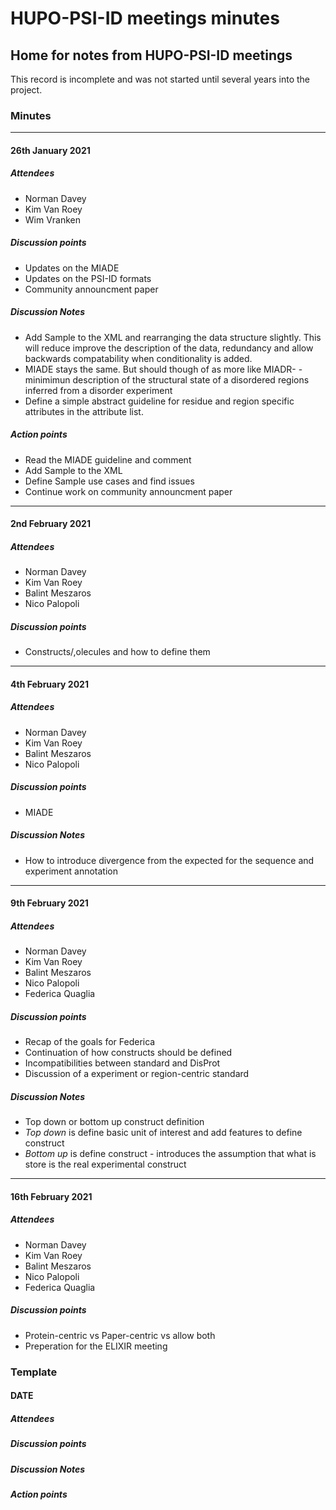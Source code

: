 # HUPO-PSI-ID meetings minutes
## Home for notes from HUPO-PSI-ID meetings

This record is incomplete and was not started until several years into the project.


### Minutes

--------------

#### 26th January 2021
##### Attendees
- Norman Davey
- Kim Van Roey
- Wim Vranken

##### Discussion points
- Updates on the MIADE 
- Updates on the PSI-ID formats
- Community announcment paper

##### Discussion Notes
- Add Sample to the XML and rearranging the data structure slightly. This will reduce improve the description of the data, redundancy and allow backwards compatability when conditionality is added.
- MIADE stays the same. But should though of as more like MIADR- - minimimun description of the structural state of a disordered regions inferred from a disorder experiment
- Define a simple abstract guideline for residue and region specific attributes in the attribute list.

##### Action points
- Read the MIADE guideline and comment
- Add Sample to the XML 
- Define Sample use cases and find issues
- Continue work on community announcment paper

--------------

#### 2nd February 2021
##### Attendees
- Norman Davey
- Kim Van Roey
- Balint Meszaros
- Nico Palopoli

##### Discussion points
- Constructs/,olecules and how to define them

--------------

#### 4th February 2021
##### Attendees
- Norman Davey
- Kim Van Roey
- Balint Meszaros
- Nico Palopoli

##### Discussion points
- MIADE

##### Discussion Notes
- How to introduce divergence from the expected for the sequence and experiment annotation

--------------

#### 9th February 2021
##### Attendees
- Norman Davey
- Kim Van Roey
- Balint Meszaros
- Nico Palopoli
- Federica Quaglia

##### Discussion points
- Recap of the goals for Federica
- Continuation of how constructs should be defined 
- Incompatibilities between standard and DisProt
- Discussion of a experiment or region-centric standard

##### Discussion Notes
- Top down or bottom up construct definition
- *Top down* is define basic unit of interest and add features to define construct
- *Bottom up* is define construct - introduces the assumption that what is store is the real experimental construct

--------------

#### 16th February 2021
##### Attendees
- Norman Davey
- Kim Van Roey
- Balint Meszaros
- Nico Palopoli
- Federica Quaglia

##### Discussion points
- Protein-centric vs Paper-centric vs allow both
- Preperation for the ELIXIR meeting

### Template
#### DATE
##### Attendees
##### Discussion points
##### Discussion Notes
##### Action points
